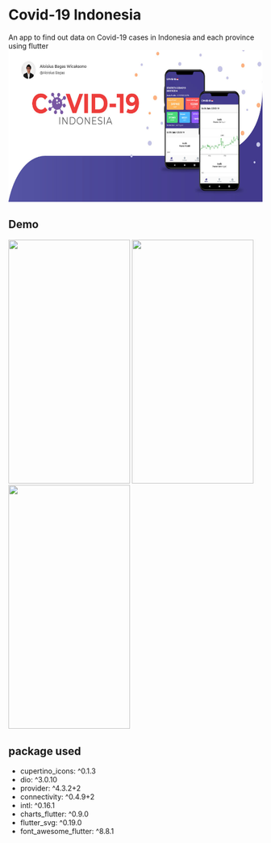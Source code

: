 # Covid-19 Indonesia
An app to find out data on Covid-19 cases in Indonesia and each province using flutter
<img src="https://github.com/AloisiusBagas/Covid19-Indonesia/blob/master/Screenshoot/banner.jpg" width="614" height="300">

## Demo
<img src="https://github.com/AloisiusBagas/Covid19-Indonesia/blob/master/Demo/Home.gif" width="241" height="482">
<img src="https://github.com/AloisiusBagas/Covid19-Indonesia/blob/master/Demo/Provinsi.gif" width="241" height="482">
<img src="https://github.com/AloisiusBagas/Covid19-Indonesia/blob/master/Demo/Rumah-sakit.gif" width="241" height="482">

## package used
  - cupertino_icons: ^0.1.3
  - dio: ^3.0.10
  - provider: ^4.3.2+2
  - connectivity: ^0.4.9+2
  - intl: ^0.16.1
  - charts_flutter: ^0.9.0
  - flutter_svg: ^0.19.0
  - font_awesome_flutter: ^8.8.1

